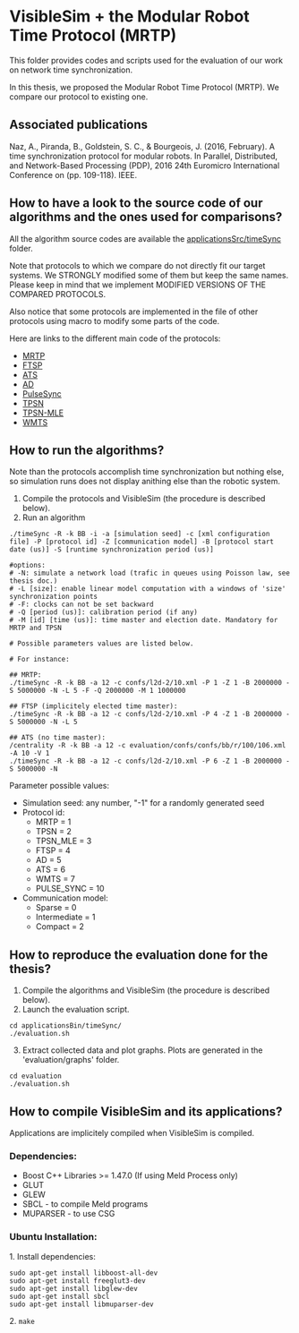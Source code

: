 VisibleSim + the Modular Robot Time Protocol (MRTP)
================================

This folder provides codes and scripts used for the evaluation of our work on network time synchronization.

In this thesis, we proposed the Modular Robot Time Protocol (MRTP). We compare our protocol to existing one.

## Associated publications

Naz, A., Piranda, B., Goldstein, S. C., & Bourgeois, J. (2016, February). A time synchronization protocol for modular robots. In Parallel, Distributed, and Network-Based Processing (PDP), 2016 24th Euromicro International Conference on (pp. 109-118). IEEE.

## How to have a look to the source code of our algorithms and the ones used for comparisons?

All the algorithm source codes are available the [applicationsSrc/timeSync](applicationsSrc/timeSync) folder.

Note that protocols to which we compare do not directly fit our target systems. We STRONGLY modified some of them but keep the same names. Please keep in mind that we implement MODIFIED VERSIONS OF THE COMPARED PROTOCOLS. 

Also notice that some protocols are implemented in the file of other protocols using macro to modify some parts of the code.

Here are links to the different main code of the protocols:

* [MRTP](applicationsSrc/timeSync/mrtp/mrtp.cpp)
* [FTSP](applicationsSrc/timeSync/ftsp/ftsp.cpp)
* [ATS](applicationsSrc/timeSync/ats/ats.cpp)
* [AD](applicationsSrc/timeSync/ad/ad.cpp)
* [PulseSync](applicationsSrc/timeSync/ftsp/ftsp.cpp)
* [TPSN](applicationsSrc/timeSync/mrtp/mrtp.cpp)
* [TPSN-MLE](applicationsSrc/timeSync/mrtp/mrtp.cpp)
* [WMTS](applicationsSrc/timeSync/wmts/wmts.cpp)

## How to run the algorithms?

Note than the protocols accomplish time synchronization but nothing else, so simulation runs does not display anithing else than the robotic system.

1. Compile the protocols and VisibleSim (the procedure is described below).
2. Run an algorithm
```
./timeSync -R -k BB -i -a [simulation seed] -c [xml configuration file] -P [protocol id] -Z [communication model] -B [protocol start date (us)] -S [runtime synchronization period (us)]

#options:
# -N: simulate a network load (trafic in queues using Poisson law, see thesis doc.)
# -L [size]: enable linear model computation with a windows of 'size' synchronization points
# -F: clocks can not be set backward
# -Q [period (us)]: calibration period (if any)
# -M [id] [time (us)]: time master and election date. Mandatory for MRTP and TPSN

# Possible parameters values are listed below.

# For instance:

## MRTP:
./timeSync -R -k BB -a 12 -c confs/l2d-2/10.xml -P 1 -Z 1 -B 2000000 -S 5000000 -N -L 5 -F -Q 2000000 -M 1 1000000

## FTSP (implicitely elected time master):
./timeSync -R -k BB -a 12 -c confs/l2d-2/10.xml -P 4 -Z 1 -B 2000000 -S 5000000 -N -L 5

## ATS (no time master):
/centrality -R -k BB -a 12 -c evaluation/confs/confs/bb/r/100/106.xml -A 10 -V 1
./timeSync -R -k BB -a 12 -c confs/l2d-2/10.xml -P 6 -Z 1 -B 2000000 -S 5000000 -N
```

Parameter possible values:
* Simulation seed: any number, "-1" for a randomly generated seed
* Protocol id:
  * MRTP = 1
  * TPSN = 2
  * TPSN_MLE = 3
  * FTSP = 4
  * AD = 5
  * ATS = 6
  * WMTS = 7
  * PULSE_SYNC = 10
* Communication model:
  * Sparse = 0
  * Intermediate = 1
  * Compact = 2
  
## How to reproduce the evaluation done for the thesis?

1. Compile the algorithms and VisibleSim (the procedure is described below).
2. Launch the evaluation script.
```
cd applicationsBin/timeSync/
./evaluation.sh
```
3. Extract collected data and plot graphs. Plots are generated in the 'evaluation/graphs' folder.
```
cd evaluation
./evaluation.sh
```

## How to compile VisibleSim and its applications?

Applications are implicitely compiled when VisibleSim is compiled.

### Dependencies:
 - Boost C++ Libraries >= 1.47.0 (If using Meld Process only)
 - GLUT
 - GLEW
 - SBCL - to compile Meld programs
 - MUPARSER - to use CSG

### Ubuntu Installation:

1\. Install dependencies:
```shell
sudo apt-get install libboost-all-dev
sudo apt-get install freeglut3-dev
sudo apt-get install libglew-dev
sudo apt-get install sbcl
sudo apt-get install libmuparser-dev
```
2\. `make`